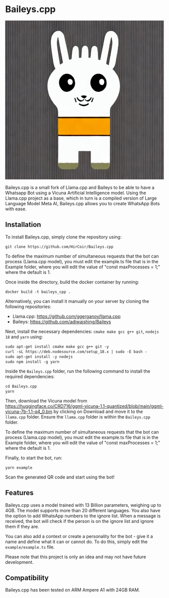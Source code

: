 # Baileys.cpp 
![Baileys.cpp](https://raw.githubusercontent.com/HirCoir/Baileys.cpp/master/Baileys.cpp.jpg)

Baileys.cpp is a small fork of Llama.cpp and Baileys to be able to have a Whatsapp Bot using a Vicuna Artificial Intelligence model. Using the Llama.cpp project as a base, which in turn is a compiled version of Large Language Model Meta AI, Baileys.cpp allows you to create WhatsApp Bots with ease. 

## Installation 

To install Baileys.cpp, simply clone the repository using: 

``` 
git clone https://github.com/HirCoir/Baileys.cpp
``` 
To define the maximum number of simultaneous requests that the bot can process (Llama.cpp model), you must edit the example.ts file that is in the Example folder, where you will edit the value of "const maxProcesses = 1;" where the default is 1.

Once inside the directory, build the docker container by running: 

``` 
docker build -t baileys_cpp .
``` 

Alternatively, you can install it manually on your server by cloning the following repositories: 

- Llama.cpp: https://github.com/ggerganov/llama.cpp 
- Baileys: https://github.com/adiwajshing/Baileys 

Next, install the necessary dependencies: `cmake make gcc g++ git`, `nodejs 18` and `yarn` using: 

```
sudo apt-get install cmake make gcc g++ git -y
curl -sL https://deb.nodesource.com/setup_18.x | sudo -E bash -
sudo apt-get install -y nodejs
sudo npm install -g yarn
```

Inside the `Baileys.cpp` folder, run the following command to install the required dependencies: 

```
cd Baileys.cpp
yarn
``` 

Then, download the Vicuna model from https://huggingface.co/CRD716/ggml-vicuna-1.1-quantized/blob/main/ggml-vicuna-7b-1.1-q4_0.bin by clicking on Download and move it to the `llama.cpp` folder. Ensure the `llama.cpp` folder is within the `Baileys.cpp` folder.  

To define the maximum number of simultaneous requests that the bot can process (Llama.cpp model), you must edit the example.ts file that is in the Example folder, where you will edit the value of "const maxProcesses = 1;" where the default is 1.

Finally, to start the bot, run: 

``` 
yarn example
``` 

Scan the generated QR code and start using the bot! 

## Features 

Baileys.cpp uses a model trained with 13 Billion parameters, weighing up to 4GB. The model supports more than 20 different languages. You also have the option to add WhatsApp numbers to the ignore list. When a message is received, the bot will check if the person is on the ignore list and ignore them if they are. 

You can also add a context or create a personality for the bot - give it a name and define what it can or cannot do. To do this, simply edit the `example/example.ts` file. 

Please note that this project is only an idea and may not have future development. 

## Compatibility 

Baileys.cpp has been tested on ARM Ampere A1 with 24GB RAM.
